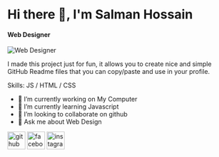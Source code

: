 # Hi there 👋, I'm Salman Hossain
#### Web Designer
![Web Designer](ttps://scontent.fdac75-1.fna.fbcdn.net/v/t1.6435-9/192072077_1033826850757629_2959002305918674899_n.jpg?_nc_cat=109&ccb=1-5&_nc_sid=09cbfe&_nc_eui2=AeGdyhDR-m1kqqcS8xlS49P_x0_8GMsycY7HT_wYyzJxjuPlJ_6GAtnHDwjKzsdpApCpSzO_re3YtV9gQ6WF7FjB&_nc_ohc=l7JUupJw_xMAX-G7c4z&_nc_ht=scontent.fdac75-1.fna&oh=94dad443261efbaff2e94e9e27877f5c&oe=615056E3)

I made this project just for fun, it allows you to create nice and simple GitHub Readme files that you can copy/paste and use in your profile.

Skills: JS / HTML / CSS

- 🔭 I’m currently working on My Computer 
- 🌱 I’m currently learning Javascript 
- 👯 I’m looking to collaborate on github 
- 💬 Ask me about Web Design 


[<img src='https://cdn.jsdelivr.net/npm/simple-icons@3.0.1/icons/github.svg' alt='github' height='40'>](https://github.com/mdsalmanhossain)  [<img src='https://cdn.jsdelivr.net/npm/simple-icons@3.0.1/icons/facebook.svg' alt='facebook' height='40'>](https://www.facebook.com/alwayssalmanhossain)  [<img src='https://cdn.jsdelivr.net/npm/simple-icons@3.0.1/icons/instagram.svg' alt='instagram' height='40'>](https://www.instagram.com/alwayssalmanhossain/)  

